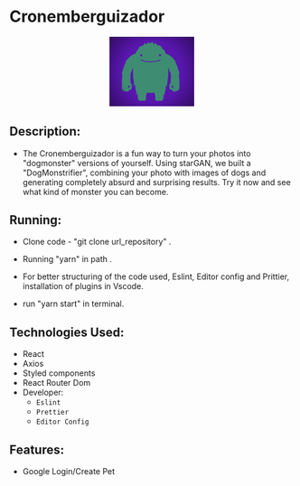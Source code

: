 <head>
	<h1>Cronemberguizador</h1>
</head>
<body>
	<p align="center">
  <img src="fluffymonster.png" width="150" title="Cronemberguizador">
</p>
<div>

## Description:

- The Cronemberguizador is a fun way to turn your photos into "dogmonster" versions of yourself. Using starGAN, we built a "DogMonstrifier", combining your photo with images of dogs and generating completely absurd and surprising results. Try it now and see what kind of monster you can become.

## Running:

- Clone code - "git clone url_repository" .
- Running "yarn" in path .
- For better structuring of the code used, Eslint, Editor config and Prittier, installation of plugins in Vscode.

- run "yarn start" in terminal.

## Technologies Used:

- React
- Axios
- Styled components
- React Router Dom
- Developer:
  - `Eslint`
  - `Prettier`
  - `Editor Config`

## Features:

- Google Login/Create Pet

</div>

</body>
